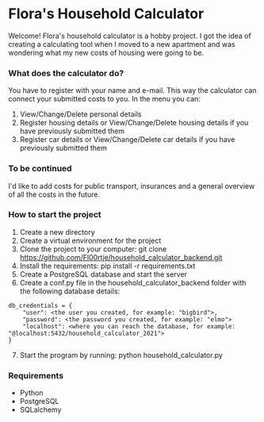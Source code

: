 # Flora's Household Calculator
Welcome! Flora's household calculator is a hobby project. 
I got the idea of creating a calculating tool when I moved to a new apartment and was wondering what my new costs of 
housing were going to be.

### What does the calculator do?
You have to register with your name and e-mail. 
This way the calculator can connect your submitted costs to you.
In the menu you can:
1. View/Change/Delete personal details
2. Register housing details or View/Change/Delete housing details if you have previously submitted them
3. Register car details or View/Change/Delete car details if you have previously submitted them

### To be continued
I'd like to add costs for public transport, insurances and a general overview of all the costs in the future.

### How to start the project
1. Create a new directory
2. Create a virtual environment for the project
3. Clone the project to your computer: git clone https://github.com/Fl00rtje/household_calculator_backend.git
4. Install the requirements: pip install -r requirements.txt
5. Create a PostgreSQL database and start the server
6. Create a conf.py file in the household_calculator_backend folder with the following database details:

```
db_credentials = {
    "user": <the user you created, for example: "bigbird">,
    "password": <the password you created, for example: "elmo">
    "localhost": <where you can reach the database, for example: "@localhost:5432/household_calculator_2021">
}
```

7. Start the program by running: python household_calculator.py

### Requirements
- Python
- PostgreSQL
- SQLalchemy

